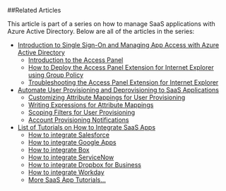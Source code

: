 ##Related Articles

This article is part of a series on how to manage SaaS applications with Azure Active Directory. Below are all of the articles in the series:

- [Introduction to Single Sign-On and Managing App Access with Azure Active Directory](active-directory-appssoaccess-whatis.md)
	- [Introduction to the Access Panel](active-directory-saas-access-panel-introduction.md)
	- [How to Deploy the Access Panel Extension for Internet Explorer using Group Policy](active-directory-saas-ie-group-policy.md)
	- [Troubleshooting the Access Panel Extension for Internet Explorer](active-directory-saas-ie-troubleshooting.md)
- [Automate User Provisioning and Deprovisioning to SaaS Applications](active-directory-saas-app-provisioning.md)
	- [Customizing Attribute Mappings for User Provisioning](active-directory-saas-customizing-attribute-mappings.md)
	- [Writing Expressions for Attribute Mappings](active-directory-saas-writing-expressions-for-attribute-mappings.md)
	- [Scoping Filters for User Provisioning](active-directory-saas-scoping-filters.md)
	- [Account Provisioning Notifications](active-directory-saas-account-provisioning-notifications.md)
- [List of Tutorials on How to Integrate SaaS Apps](active-directory-saas-tutorial-list.md)
	- [How to integrate Salesforce](active-directory-saas-salesforce-tutorial.md)
	- [How to integrate Google Apps](active-directory-saas-google-apps-tutorial.md)
	- [How to integrate Box](https://msdn.microsoft.com/library/azure/dn308589.aspx)
	- [How to integrate ServiceNow](https://msdn.microsoft.com/library/azure/dn510971.aspx)
	- [How to integrate Dropbox for Business](https://msdn.microsoft.com/library/azure/dn510978.aspx)
	- [How to integrate Workday](https://msdn.microsoft.com/library/azure/dn510972.aspx) 
	- [More SaaS App Tutorials...](active-directory-saas-tutorial-list.md)
